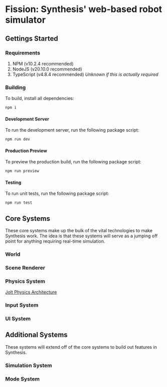 # Fission: Synthesis' web-based robot simulator

## Gettings Started
### Requirements
1. NPM (v10.2.4 recommended)
2. NodeJS (v20.10.0 recommended)
3. TypeScript (v4.8.4 recommended) *Unknown if this is actually required*

### Building
To build, install all dependencies:
```bash
npm i
```
#### Development Server
To run the development server, run the following package script:
```bash
npm run dev
```

#### Production Preview
To preview the production build, run the following package script:
```bash
npm run preview
```

#### Testing
To run unit tests, run the following package script:
```bash
npm run test
```

## Core Systems
These core systems make up the bulk of the vital technologies to make Synthesis work. The idea is that these systems will serve as a
jumping off point for anything requiring real-time simulation.

### World

### Scene Renderer

### Physics System
[Jolt Physics Architecture](https://jrouwe.github.io/JoltPhysics/)

### Input System

### UI System

## Additional Systems
These systems will extend off of the core systems to build out features in Synthesis.

### Simulation System

### Mode System
